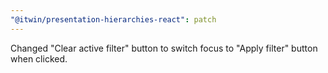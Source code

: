 ```yaml
---
"@itwin/presentation-hierarchies-react": patch
---
```


Changed "Clear active filter" button to switch focus to "Apply filter" button when clicked.
